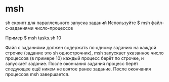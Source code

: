 # msh
sh скрипт для параллельного запуска заданий
Используйте 
$ msh файл-с-заданиями число-процессов

Пример
$ msh tasks.sh 10

Файл с заданиями должен содержать по одному заданию на каждой строчке (задание это sh однострочник), msh запускает указанное число процессов (в примере 10) каждый процесс берёт по строчке, и запускает задание. После окончания задания процесс берёт следующее ещё никем не взятое ранее задание. После окончания процессов msh завершается.
